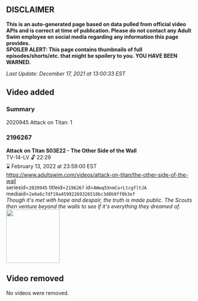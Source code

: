 ## DISCLAIMER
**This is an auto-generated page based on data pulled from official video APIs and is correct at time of publication. Please do not contact any Adult Swim employee on social media regarding any information this page provides.**  
**SPOILER ALERT: This page contains thumbnails of full episodes/shorts/etc. that might be spoilery to you. YOU HAVE BEEN WARNED.**  

_Last Update: December 17, 2021 at 13:00:33 EST_
## Video added
### Summary
2020945 Attack on Titan: 1  
### 2196267
**Attack on Titan S03E22 - The Other Side of the Wall**  
TV-14-LV 🔓 22:29  
⌛ February 13, 2022 at 23:59:00 EST  
https://www.adultswim.com/videos/attack-on-titan/the-other-side-of-the-wall  
seriesid=`2020945` titleid=`2196267` id=`AWwq5XnmCorLtcgfltJA` mediaid=`2e6e6c7df19a45992269326518bc3d0b9ff0b3ef`  
_Though it's met with hope and despair, the truth is made public. The Scouts then venture beyond the walls to see if it's everything they dreamed of._  
<a href="https://media.cdn.adultswim.com/uploads/20200225/thumbnails/2_202251646446-attackontitan_059_dup-20190724.jpg"><img src="https://media.cdn.adultswim.com/uploads/20200225/thumbnails/2_202251646446-attackontitan_059_dup-20190724.jpg" height="144px" /></a>
## Video removed
No videos were removed.  
